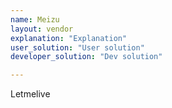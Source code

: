 ```yaml
---
name: Meizu
layout: vendor
explanation: "Explanation"
user_solution: "User solution"
developer_solution: "Dev solution"

---
```


Letmelive